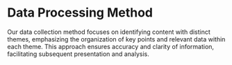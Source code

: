 # Data Processing Method

Our data collection method focuses on identifying content with distinct themes, emphasizing the organization of key points and relevant data within each theme. This approach ensures accuracy and clarity of information, facilitating subsequent presentation and analysis.